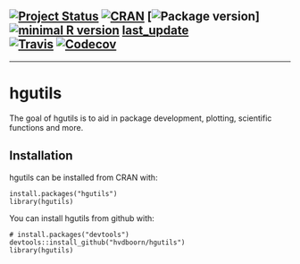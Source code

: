 <!-- START_HGUTILS -->
[![Project Status](http://www.repostatus.org/badges/latest/active.svg)](http://www.repostatus.org/#active)
[![CRAN](http://www.r-pkg.org/badges/version/hgutils)](https://cran.r-project.org/package=hgutils)
[![Package version](https://img.shields.io/badge/GitHub-0.2.5-orange.svg)]
[![minimal R version](https://img.shields.io/badge/R-v3.1+-blue.svg)](https://cran.r-project.org/)
[last_update](https://img.shields.io/badge/last%20update-2018--11--27-blue.svg)  
[![Travis](https://travis-ci.org/hvdboorn/hgutils.svg)](https://travis-ci.org/hvdboorn/hgutils)
[![Codecov](https://img.shields.io/codecov/c/github/hvdboorn/hgutils.svg)](https://codecov.io/gh/hvdboorn/hgutils)
---
<!-- END_HGUTILS -->
---
# hgutils

The goal of hgutils is to aid in package development, plotting, scientific functions and more.

## Installation

hgutils can be installed from CRAN with: 

```{r, eval = FALSE}
install.packages("hgutils")
library(hgutils)
```

You can install hgutils from github with:

```{r gh-installation, eval = FALSE}
# install.packages("devtools")
devtools::install_github("hvdboorn/hgutils")
library(hgutils)
```
